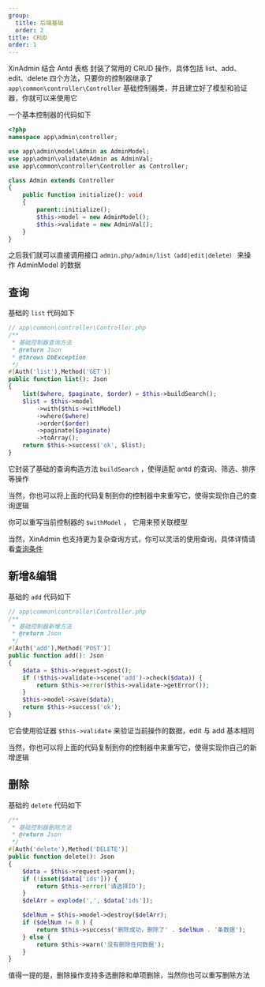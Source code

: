 ```yaml
---
group:
  title: 后端基础
  order: 2
title: CRUD
order: 1
---
```


XinAdmin 结合 Antd 表格 封装了常用的 CRUD 操作，具体包括 list、add、edit、delete 四个方法，只要你的控制器继承了 `app\common\controller\Controller` 基础控制器类，并且建立好了模型和验证器，你就可以来使用它

一个基本控制器的代码如下

```php
<?php
namespace app\admin\controller;

use app\admin\model\Admin as AdminModel;
use app\admin\validate\Admin as AdminVal;
use app\common\controller\Controller as Controller;

class Admin extends Controller
{
    public function initialize(): void
    {
        parent::initialize();
        $this->model = new AdminModel();
        $this->validate = new AdminVal();
    }
}
```

之后我们就可以直接调用接口 `admin.php/admin/list（add|edit|delete）` 来操作 AdminModel 的数据

## 查询

基础的 `list` 代码如下

```php
// app\common\controller\Controller.php
/**
 * 基础控制器查询方法
 * @return Json
 * @throws DbException
 */
#[Auth('list'),Method('GET')]
public function list(): Json
{
    list($where, $paginate, $order) = $this->buildSearch();
    $list = $this->model
        ->with($this->withModel)
        ->where($where)
        ->order($order)
        ->paginate($paginate)
        ->toArray();
    return $this->success('ok', $list);
}

```

它封装了基础的查询构造方法 `buildSearch` ，使得适配 antd 的查询、筛选、排序等操作

当然，你也可以将上面的代码复制到你的控制器中来重写它，使得实现你自己的查询逻辑

你可以重写当前控制器的 `$withModel` ， 它用来预关联模型

当然，XinAdmin 也支持更为复杂查询方式，你可以灵活的使用查询，具体详情请看[查询条件](/doc/backend-search)

## 新增&编辑

基础的 `add` 代码如下

```php
// app\common\controller\Controller.php
/**
 * 基础控制器新增方法
 * @return Json
 */
#[Auth('add'),Method('POST')]
public function add(): Json
{
    $data = $this->request->post();
    if (!$this->validate->scene('add')->check($data)) {
        return $this->error($this->validate->getError());
    }
    $this->model->save($data);
    return $this->success('ok');
}
```

它会使用验证器 `$this->validate` 来验证当前操作的数据，edit 与 add 基本相同

当然，你也可以将上面的代码复制到你的控制器中来重写它，使得实现你自己的新增逻辑

## 删除

基础的 `delete` 代码如下

```php
/**
 * 基础控制器删除方法
 * @return Json
 */
#[Auth('delete'),Method('DELETE')]
public function delete(): Json
{
    $data = $this->request->param();
    if (!isset($data['ids'])) {
        return $this->error('请选择ID');
    }
    $delArr = explode(',', $data['ids']);

    $delNum = $this->model->destroy($delArr);
    if ($delNum != 0 ) {
        return $this->success('删除成功，删除了' . $delNum . '条数据');
    } else {
        return $this->warn('没有删除任何数据');
    }
}
```

值得一提的是，删除操作支持多选删除和单项删除，当然你也可以重写删除方法
